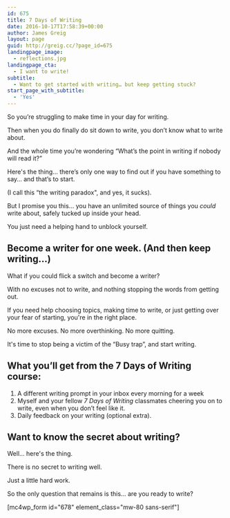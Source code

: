```yaml
---
id: 675
title: 7 Days of Writing
date: 2016-10-17T17:58:39+00:00
author: James Greig
layout: page
guid: http://greig.cc/?page_id=675
landingpage_image:
  - reflections.jpg
landingpage_cta:
  - I want to write!
subtitle:
  - Want to get started with writing… but keep getting stuck?
start_page_with_subtitle:
  - 'Yes'
---
```

So you’re struggling to make time in your day for writing.

Then when you do finally do sit down to write, you don’t know what to write about.

And the whole time you’re wondering “What’s the point in writing if nobody will read it?”

Here's the thing... there’s only one way to find out if you have something to say… and that’s to start.

(I call this “the writing paradox", and yes, it sucks).

But I promise you this… you have an unlimited source of things you *could* write about, safely tucked up inside your head.

You just need a helping hand to unblock yourself.

## Become a writer for one week. (And then keep writing…)

What if you could flick a switch and become a writer?

With no excuses not to write, and nothing stopping the words from getting out. 

If you need help choosing topics, making time to write, or just getting over your fear of starting, you're in the right place.

No more excuses. No more overthinking. No more quitting.

It's time to stop being a victim of the “Busy trap”, and start writing.

## What you’ll get from the 7 Days of Writing course:
1. A different writing prompt in your inbox every morning for a week
2. Myself and your fellow _7 Days of Writing_ classmates cheering you on to write, even when you don’t feel like it.
3. Daily feedback on your writing (optional extra).

## Want to know the secret about writing?

Well... here's the thing.

There is no secret to writing well.

Just a little hard work.

So the only question that remains is this… are you ready to write?

[mc4wp_form id="678" element_class="mw-80 sans-serif"]